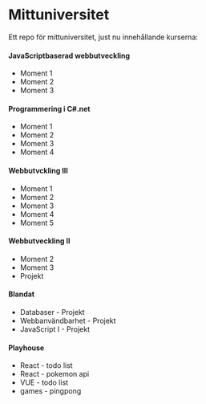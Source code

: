 # Mittuniversitet
Ett repo för mittuniversitet, just nu innehållande kurserna:

#### JavaScriptbaserad webbutveckling
* Moment 1
* Moment 2
* Moment 3 

#### Programmering i C#.net
* Moment 1
* Moment 2
* Moment 3 
* Moment 4

#### Webbutvckling III
* Moment 1
* Moment 2
* Moment 3
* Moment 4
* Moment 5

#### Webbutveckling II
* Moment 2 
* Moment 3
* Projekt

#### Blandat
* Databaser - Projekt
* Webbanvändbarhet - Projekt
* JavaScript I - Projekt 

#### Playhouse
* React - todo list 
* React - pokemon api
* VUE - todo list 
* games - pingpong